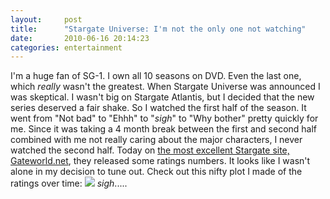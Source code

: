 ```yaml
---
layout:     post
title:      "Stargate Universe: I'm not the only one not watching"
date:       2010-06-16 20:14:23
categories: entertainment
---
```

I'm a huge fan of SG-1. I own all 10 seasons on DVD. Even the last one, which *really* wasn't the greatest. When Stargate Universe was announced I was skeptical. I wasn't big on Stargate Atlantis, but I decided that the new series deserved a fair shake. So I watched the first half of the season. It went from "Not bad" to "Ehhh" to "*sigh*" to "Why bother" pretty quickly for me. Since it was taking a 4 month break between the first and second half combined with me not really caring about the major characters, I never watched the second half. Today on [the most excellent Stargate site, Gateworld.net](http://www.gateworld.net/news/2010/06/sgus-season-one-ratings-report/), they released some ratings numbers. It looks like I wasn't alone in my decision to tune out. Check out this nifty plot I made of the ratings over time: ![](https://spreadsheets.google.com/oimg?key=0AnYsR527TmLRdE9vTjNtQk1fNXdudG9qSE1zYUZFY1E&oid=1&zx=leguu09yg78s) *sigh*.....
